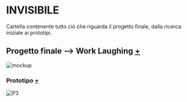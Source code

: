 # INVISIBILE

Cartella contenente tutto ciò che riguarda il progetto finale, dalla ricerca iniziale ai prototipi.

## Progetto finale --> Work Laughing [+](https://github.com/Lucrezia604/archive/blob/main/Lucrezia604/INVISIBILE/Documento/DSII-2021_Lucrezia-Nediani_Work%20Laughing_compressed.pdf) 


![mockup](https://user-images.githubusercontent.com/79698027/122650764-f68ef280-d134-11eb-99a2-0af06d0b00a7.jpg) 


### Prototipo [+](https://github.com/Lucrezia604/archive/blob/main/Lucrezia604/INVISIBILE/Documento/DSII-2021_Lucrezia-Nediani_Work%20Laughing_compressed.pdf)

![P3](https://user-images.githubusercontent.com/79698027/122650844-59808980-d135-11eb-8212-86c50ea2712e.JPG)



